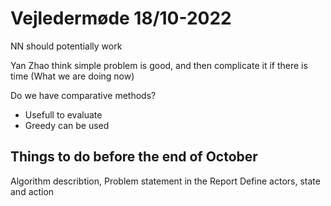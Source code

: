 # Vejledermøde 18/10-2022
NN should potentially work

Yan Zhao think simple problem is good, and then complicate it if there is time (What we are doing now)

Do we have comparative methods?
- Usefull to evaluate 
- Greedy can be used

## Things to do before the end of October
Algorithm describtion, Problem statement in the Report
Define actors, state and action